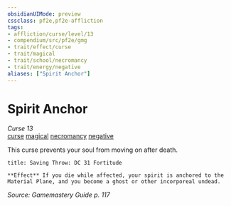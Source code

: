 ```yaml
---
obsidianUIMode: preview
cssclass: pf2e,pf2e-affliction
tags:
- affliction/curse/level/13
- compendium/src/pf2e/gmg
- trait/effect/curse
- trait/magical
- trait/school/necromancy
- trait/energy/negative
aliases: ["Spirit Anchor"]
---
```

# Spirit Anchor
*Curse 13*  
[curse](curse.md)  [magical](magical.md)  [necromancy](necromancy.md)  [negative](negative.md)  

This curse prevents your soul from moving on after death.

```ad-inline-affliction
title: Saving Throw: DC 31 Fortitude

**Effect** If you die while affected, your spirit is anchored to the Material Plane, and you become a ghost or other incorporeal undead.
```

*Source: Gamemastery Guide p. 117*